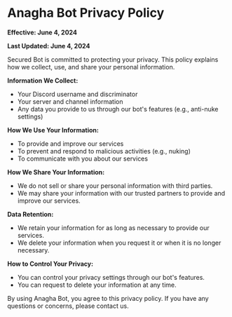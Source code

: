 # Anagha Bot Privacy Policy

**Effective: June 4, 2024**

**Last Updated: June 4, 2024**

Secured Bot is committed to protecting your privacy. This policy explains how we collect, use, and share your personal information.

**Information We Collect:**

* Your Discord username and discriminator
* Your server and channel information
* Any data you provide to us through our bot's features (e.g., anti-nuke settings)

**How We Use Your Information:**

* To provide and improve our services
* To prevent and respond to malicious activities (e.g., nuking)
* To communicate with you about our services

**How We Share Your Information:**

* We do not sell or share your personal information with third parties.
* We may share your information with our trusted partners to provide and improve our services.

**Data Retention:**

* We retain your information for as long as necessary to provide our services.
* We delete your information when you request it or when it is no longer necessary.

**How to Control Your Privacy:**

* You can control your privacy settings through our bot's features.
* You can request to delete your information at any time.

By using Anagha Bot, you agree to this privacy policy. If you have any questions or concerns, please contact us.
